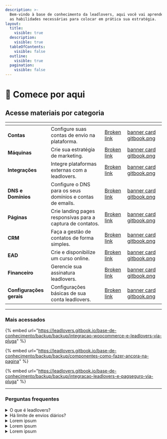 ```yaml
---
description: >-
  Bem-vindo à base de conhecimento da leadlovers, aqui você vai aprender todas
  as habilidades necessárias para colocar em prática sua estratégia.
layout:
  title:
    visible: true
  description:
    visible: true
  tableOfContents:
    visible: false
  outline:
    visible: true
  pagination:
    visible: false
---
```


# 🏁 Comece por aqui

## Acesse materiais por categoria

<table data-view="cards" data-full-width="false"><thead><tr><th></th><th></th><th data-hidden data-card-target data-type="content-ref"></th><th data-hidden data-card-cover data-type="files"></th></tr></thead><tbody><tr><td><strong>Contas</strong></td><td>Configure suas contas de envio na plataforma.</td><td><a href="broken-reference">Broken link</a></td><td><a href=".gitbook/assets/banner card gitbook.png">banner card gitbook.png</a></td></tr><tr><td><strong>Máquinas</strong></td><td>Crie sua estratégia de marketing.</td><td><a href="broken-reference">Broken link</a></td><td><a href=".gitbook/assets/banner card gitbook.png">banner card gitbook.png</a></td></tr><tr><td><strong>Integrações</strong></td><td>Integre plataformas externas com a leadlovers.</td><td><a href="broken-reference">Broken link</a></td><td><a href=".gitbook/assets/banner card gitbook.png">banner card gitbook.png</a></td></tr><tr><td><strong>DNS e Domínios</strong></td><td>Configure o DNS para os seus domínios e contas de emails.</td><td><a href="broken-reference">Broken link</a></td><td><a href=".gitbook/assets/banner card gitbook.png">banner card gitbook.png</a></td></tr><tr><td><strong>Páginas</strong></td><td>Crie landing pages responsívas para a captura de contatos.</td><td><a href="broken-reference">Broken link</a></td><td><a href=".gitbook/assets/banner card gitbook.png">banner card gitbook.png</a></td></tr><tr><td><strong>CRM</strong></td><td>Faça a gestão de contatos de forma simples.</td><td><a href="broken-reference">Broken link</a></td><td><a href=".gitbook/assets/banner card gitbook.png">banner card gitbook.png</a></td></tr><tr><td><strong>EAD</strong></td><td>Crie e disponibilize um curso online.</td><td><a href="broken-reference">Broken link</a></td><td><a href=".gitbook/assets/banner card gitbook.png">banner card gitbook.png</a></td></tr><tr><td><strong>Financeiro</strong></td><td>Gerencie sua assinatura leadlovers.</td><td><a href="broken-reference">Broken link</a></td><td><a href=".gitbook/assets/banner card gitbook.png">banner card gitbook.png</a></td></tr><tr><td><strong>Configurações gerais</strong></td><td>Configurações básicas de sua conta leadlovers.</td><td><a href="broken-reference">Broken link</a></td><td><a href=".gitbook/assets/banner card gitbook.png">banner card gitbook.png</a></td></tr></tbody></table>

***

### Mais acessados

{% embed url="https://leadlovers.gitbook.io/base-de-conhecimento/backup/backup/integracao-woocommerce-e-leadlovers-via-pluga" %}

{% embed url="https://leadlovers.gitbook.io/base-de-conhecimento/backup/backup/componentes-como-fazer-ancora-na-pagina" %}

{% embed url="https://leadlovers.gitbook.io/base-de-conhecimento/backup/backup/integracao-leadlovers-e-pagseguro-via-pluga" %}

***

### Perguntas frequentes

<details>

<summary>O que é leadlovers?</summary>



</details>

<details>

<summary>Há limite de envios diários?</summary>



</details>

<details>

<summary>Lorem ipsum</summary>



</details>

<details>

<summary>Lorem ipsum</summary>



</details>

<details>

<summary>Lorem ipsum</summary>



</details>
